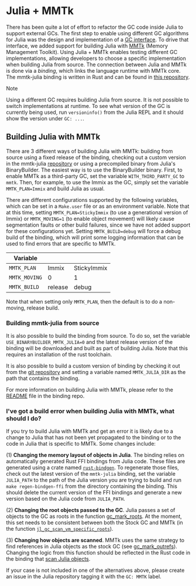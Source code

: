# Julia + MMTk

There has been quite a lot of effort to refactor the GC code inside Julia to support external GCs. The first step to enable using different GC algorithms for Julia was the design and implementation of a [GC interface](https://docs.google.com/document/d/1v0jtSrIpdEDNOxj5S9g1jPqSpuAkNWhr_T8ToFC9RLI/edit?usp=sharing). To drive that interface, we added support for building Julia with [MMTk](https://www.mmtk.io) (Memory Management Toolkit). Using Julia + MMTk enables testing different GC implementations, allowing developers to choose a specific implementation when building Julia from source. The connection between Julia and MMTk is done via a *binding*, which links the language runtime with MMTk core. The mmtk-julia binding is written in Rust and can be found in [this repository](https://github.com/mmtk/mmtk-julia).

> [!NOTE]
> Using a different GC requires building Julia from source. It is not possible to switch implementations at runtime. To see what version of the GC is currently being used, run `versioninfo()` from the Julia REPL and it should show the version under `GC: ...`.

## Building Julia with MMTk

There are 3 different ways of building Julia with MMTk: building from source using a fixed release of the binding, checking out a custom version in the mmtk-julia [repository](https://github.com/mmtk/mmtk-julia) or using a precompiled binary from Julia's BinaryBuilder. The easiest way is to use the BinaryBuilder binary. First, to enable MMTk as a third-party GC, set the variable `WITH_THIRD_PARTY_GC` to `mmtk`. Then, for example, to use the Immix as the GC, simply set the variable `MMTK_PLAN=Immix` and build Julia as usual.

There are different configurations supported by the following variables, which can be set in a `Make.user` file or as an environment variable. Note that at this time, setting `MMTK_PLAN=StickyImmix` (to use a generational version of Immix) or `MMTK_MOVING=1` (to enable object movement) will likely cause segmentation faults or other build failures, since we have not added support for these configurations yet. Setting `MMTK_BUILD=debug` will force a debug build of the binding, which will print some logging information that can be used to find errors that are specific to MMTk.

| Variable      |       |        |
|---------------|--------------|---------------|
| `MMTK_PLAN`     | Immix        | StickyImmix   |
| `MMTK_MOVING`   | 0            | 1             |
| `MMTK_BUILD`    | release      | debug         |

Note that when setting only `MMTK_PLAN`, then the default is to do a non-moving, release build.

### Building mmtk-julia from source

It is also possible to build the binding from source. To do so, set the variable `USE_BINARYBUILDER_MMTK_JULIA=0` and the latest release version of the binding will be downloaded and built as part of building Julia. Note that this requires an installation of the rust toolchain.

It is also possible to build a custom version of binding by checking it out from the [git repository](https://github.com/mmtk/mmtk-julia) and setting a variable named `MMTK_JULIA_DIR` as the path that contains the binding.

For more information on building Julia with MMTk, please refer to the [README](https://github.com/mmtk/mmtk-julia/blob/master/README.md) file in the binding repo.

### I've got a build error when building Julia with MMTk, what should I do?

If you try to build Julia with MMTk and get an error it is likely due to a change to Julia that has not been yet propagated to the binding or to the code in Julia that is specific to MMTk. Some changes include:

(1) **Changing the memory layout of objects in Julia**. The binding relies on automatically generated Rust FFI bindings from Julia code. These files are generated using a crate named [`rust-bindgen`](https://github.com/rust-lang/rust-bindgen). To regenerate those files, check out the latest version of the `mmtk-julia` binding, set the variable `JULIA_PATH` to the path of the Julia version you are trying to build and run `make regen-bindgen-ffi` from the directory containing the binding. This should delete the current version of the FFI bindings and generate a new version based on the Julia code from `JULIA_PATH`.

(2) **Changing the root objects passed to the GC**. Julia passes a set of objects to the GC as roots in the function [gc_mark_roots](https://github.com/JuliaLang/julia/blob/fbe865657942da7d73cc02f76064f9ba9cdef56c/src/gc-stock.c#L2846). At the moment, this set needs to be consistent between both the Stock GC and MMTk (in the function [`jl_gc_scan_vm_specific_roots`](https://github.com/JuliaLang/julia/blob/fbe865657942da7d73cc02f76064f9ba9cdef56c/src/gc-mmtk.c#L496)).

(3) **Changing how objects are scanned**. MMTk uses the same strategy to find references in Julia objects as the stock GC (see [gc_mark_outrefs](https://github.com/JuliaLang/julia/blob/fbe865657942da7d73cc02f76064f9ba9cdef56c/src/gc-stock.c#L2227C19-L2227C34)). Changing the logic from this function should be reflected in the Rust code in the binding that [scan Julia objects](https://github.com/mmtk/mmtk-julia/blob/c9e046baf3a0d52fe75d6c8b28f6afd69b045d95/mmtk/src/julia_scanning.rs#L68).

If your case is not included in one of the alternatives above, please create an issue in the Julia repository tagging it with the `GC: MMTK` label.
